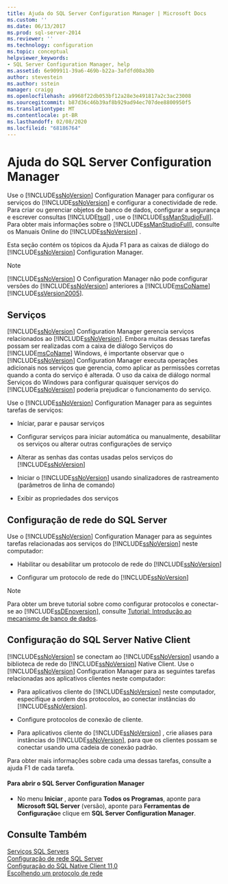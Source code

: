 ```yaml
---
title: Ajuda do SQL Server Configuration Manager | Microsoft Docs
ms.custom: ''
ms.date: 06/13/2017
ms.prod: sql-server-2014
ms.reviewer: ''
ms.technology: configuration
ms.topic: conceptual
helpviewer_keywords:
- SQL Server Configuration Manager, help
ms.assetid: 6e909911-39a6-469b-b22a-3afdfd08a30b
author: stevestein
ms.author: sstein
manager: craigg
ms.openlocfilehash: a9968f22db053bf12a28e3e491817a2c3ac23008
ms.sourcegitcommit: b87d36c46b39af8b929ad94ec707dee8800950f5
ms.translationtype: MT
ms.contentlocale: pt-BR
ms.lasthandoff: 02/08/2020
ms.locfileid: "68186764"
---
```

# <a name="sql-server-configuration-manager-help"></a>Ajuda do SQL Server Configuration Manager
  Use o [!INCLUDE[ssNoVersion](../../includes/ssnoversion-md.md)] Configuration Manager para configurar os serviços do [!INCLUDE[ssNoVersion](../../includes/ssnoversion-md.md)] e configurar a conectividade de rede. Para criar ou gerenciar objetos de banco de dados, configurar a segurança e escrever consultas [!INCLUDE[tsql](../../includes/tsql-md.md)] , use o [!INCLUDE[ssManStudioFull](../../includes/ssmanstudiofull-md.md)]. Para obter mais informações sobre o [!INCLUDE[ssManStudioFull](../../includes/ssmanstudiofull-md.md)], consulte os Manuais Online do [!INCLUDE[ssNoVersion](../../includes/ssnoversion-md.md)] .  
  
 Esta seção contém os tópicos da Ajuda F1 para as caixas de diálogo do [!INCLUDE[ssNoVersion](../../includes/ssnoversion-md.md)] Configuration Manager.  
  
> [!NOTE]  
>  
  [!INCLUDE[ssNoVersion](../../includes/ssnoversion-md.md)] O Configuration Manager não pode configurar versões do [!INCLUDE[ssNoVersion](../../includes/ssnoversion-md.md)] anteriores a [!INCLUDE[msCoName](../../includes/msconame-md.md)][!INCLUDE[ssVersion2005](../../includes/ssversion2005-md.md)].  
  
## <a name="services"></a>Serviços  
 
  [!INCLUDE[ssNoVersion](../../includes/ssnoversion-md.md)] Configuration Manager gerencia serviços relacionados ao [!INCLUDE[ssNoVersion](../../includes/ssnoversion-md.md)]. Embora muitas dessas tarefas possam ser realizadas com a caixa de diálogo Serviços do [!INCLUDE[msCoName](../../includes/msconame-md.md)] Windows, é importante observar que o [!INCLUDE[ssNoVersion](../../includes/ssnoversion-md.md)] Configuration Manager executa operações adicionais nos serviços que gerencia, como aplicar as permissões corretas quando a conta do serviço é alterada. O uso da caixa de diálogo normal Serviços do Windows para configurar quaisquer serviços do [!INCLUDE[ssNoVersion](../../includes/ssnoversion-md.md)] poderia prejudicar o funcionamento do serviço.  
  
 Use o [!INCLUDE[ssNoVersion](../../includes/ssnoversion-md.md)] Configuration Manager para as seguintes tarefas de serviços:  
  
-   Iníciar, parar e pausar serviços  
  
-   Configurar serviços para iniciar automática ou manualmente, desabilitar os serviços ou alterar outras configurações de serviço  
  
-   Alterar as senhas das contas usadas pelos serviços do [!INCLUDE[ssNoVersion](../../includes/ssnoversion-md.md)]  
  
-   Iniciar o [!INCLUDE[ssNoVersion](../../includes/ssnoversion-md.md)] usando sinalizadores de rastreamento (parâmetros de linha de comando)  
  
-   Exibir as propriedades dos serviços  
  
## <a name="sql-server-network-configuration"></a>Configuração de rede do SQL Server  
 Use o [!INCLUDE[ssNoVersion](../../includes/ssnoversion-md.md)] Configuration Manager para as seguintes tarefas relacionadas aos serviços do [!INCLUDE[ssNoVersion](../../includes/ssnoversion-md.md)] neste computador:  
  
-   Habilitar ou desabilitar um protocolo de rede do [!INCLUDE[ssNoVersion](../../includes/ssnoversion-md.md)]  
  
-   Configurar um protocolo de rede do [!INCLUDE[ssNoVersion](../../includes/ssnoversion-md.md)]  
  
> [!NOTE]  
>  Para obter um breve tutorial sobre como configurar protocolos e conectar-se ao [!INCLUDE[ssDEnoversion](../../includes/ssdenoversion-md.md)], consulte [Tutorial: Introdução ao mecanismo de banco de dados](../../relational-databases/tutorial-getting-started-with-the-database-engine.md).  
  
## <a name="sql-server-native-client-configuration"></a>Configuração do SQL Server Native Client  
 
  [!INCLUDE[ssNoVersion](../../includes/ssnoversion-md.md)] se conectam ao [!INCLUDE[ssNoVersion](../../includes/ssnoversion-md.md)] usando a biblioteca de rede do [!INCLUDE[ssNoVersion](../../includes/ssnoversion-md.md)] Native Client. Use o [!INCLUDE[ssNoVersion](../../includes/ssnoversion-md.md)] Configuration Manager para as seguintes tarefas relacionadas aos aplicativos clientes neste computador:  
  
-   Para aplicativos cliente do [!INCLUDE[ssNoVersion](../../includes/ssnoversion-md.md)] neste computador, especifique a ordem dos protocolos, ao conectar instâncias do [!INCLUDE[ssNoVersion](../../includes/ssnoversion-md.md)].  
  
-   Configure protocolos de conexão de cliente.  
  
-   Para aplicativos cliente do [!INCLUDE[ssNoVersion](../../includes/ssnoversion-md.md)] , crie aliases para instâncias do [!INCLUDE[ssNoVersion](../../includes/ssnoversion-md.md)], para que os clientes possam se conectar usando uma cadeia de conexão padrão.  
  
 Para obter mais informações sobre cada uma dessas tarefas, consulte a ajuda F1 de cada tarefa.  
  
#### <a name="to-open-sql-server-configuration-manager"></a>Para abrir o SQL Server Configuration Manager  
  
-   No menu **Iniciar** , aponte para **Todos os Programas**, aponte para **Microsoft SQL Server** (versão), aponte para **Ferramentas de Configuração**e clique em **SQL Server Configuration Manager**.  
  
## <a name="see-also"></a>Consulte Também  
 [Serviços SQL Servers](../../../2014/tools/configuration-manager/sql-server-services.md)   
 [Configuração de rede SQL Server](sql-server-network-configuration.md)   
 [Configuração do SQL Native Client 11,0](../../../2014/tools/configuration-manager/sql-native-client-11-0-configuration.md)   
 [Escolhendo um protocolo de rede](../../../2014/tools/configuration-manager/choosing-a-network-protocol.md)  
  
  
